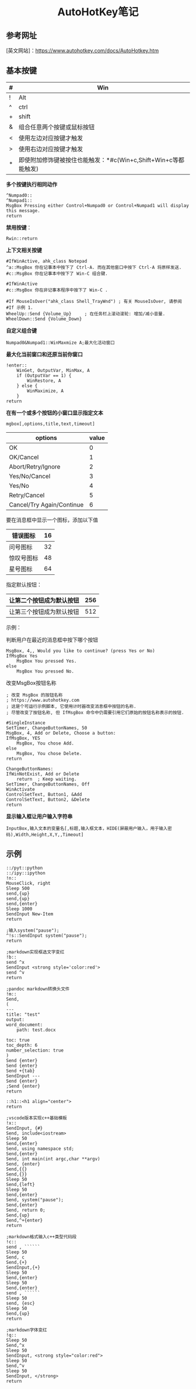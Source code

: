 <h1 align="center">AutoHotKey笔记</h1>

## 参考网址

[中文网站]:https://wyagd001.github.io/zh-cn/docs/AutoHotkey.htm

[英文网站]：https://www.autohotkey.com/docs/AutoHotkey.htm

## 基本按键

| #    | Win                                                          |
| ---- | ------------------------------------------------------------ |
| !    | Alt                                                          |
| ^    | ctrl                                                         |
| +    | shift                                                        |
| &    | 组合任意两个按键或鼠标按钮                                   |
| <    | 使用左边对应按键才触发                                       |
| >    | 使用右边对应按键才触发                                       |
| *    | 即使附加修饰键被按住也能触发：*#c(Win+c,Shift+Win+c等都能触发) |

**多个按键执行相同动作**

```ahk
^Numpad0::
^Numpad1::
MsgBox Pressing either Control+Numpad0 or Control+Numpad1 will display this message.
return
```

**禁用按键**：

```ahk
Rwin::return
```

**上下文相关按键**

```ahk
#IfWinActive, ahk_class Notepad
^a::MsgBox 你在记事本中按下了 Ctrl-A. 而在其他窗口中按下 Ctrl-A 将原样发送.
#c::MsgBox 你在记事本中按下了 Win-C 组合键.

#IfWinActive
#c::MsgBox 你在非记事本程序中按下了 Win-C .

#If MouseIsOver("ahk_class Shell_TrayWnd") ; 有关 MouseIsOver, 请参阅 #If 示例 1.
WheelUp::Send {Volume_Up}     ; 在任务栏上滚动滚轮: 增加/减小音量.
WheelDown::Send {Volume_Down} 
```

**自定义组合键**

```ahk
Numpad0&Numpad1::WinMaxmize A;最大化活动窗口
```

**最大化当前窗口和还原当前你窗口**

```ahk
!enter::
    WinGet, OutputVar, MinMax, A
    if (OutputVar == 1) {
        WinRestore, A
    } else {
        WinMaximize, A
    }
return
```

**在有一个或多个按钮的小窗口显示指定文本**

```ahk
mgbox[,options,title,text,timeout]
```

| options                   | value |
| ------------------------- | ----- |
| OK                        | 0     |
| OK/Cancel                 | 1     |
| Abort/Retry/Ignore        | 2     |
| Yes/No/Cancel             | 3     |
| Yes/No                    | 4     |
| Retry/Cancel              | 5     |
| Cancel/Try Again/Continue | 6     |

要在消息框中显示一个图标，添加以下值

| 错误图标   | 16   |
| ---------- | ---- |
| 问号图标   | 32   |
| 惊叹号图标 | 48   |
| 星号图标   | 64   |

指定默认按钮：

| 让第二个按钮成为默认按钮 | 256  |
| ------------------------ | ---- |
| 让第三个按钮成为默认按钮 | 512  |

示例：

判断用户在最近的消息框中按下哪个按钮

```ahk
MsgBox, 4,, Would you like to continue? (press Yes or No)
IfMsgBox Yes
    MsgBox You pressed Yes.
else
    MsgBox You pressed No.
```

改变MsgBox按钮名称

```ahk
; 改变 MsgBox 的按钮名称
; https://www.autohotkey.com
; 这是个可运行示例脚本, 它使用计时器改变消息框中按钮的名称.
; 尽管改变了按钮名称, 但 IfMsgBox 命令中仍需要引用它们原始的按钮名称表示的按钮.

#SingleInstance
SetTimer, ChangeButtonNames, 50 
MsgBox, 4, Add or Delete, Choose a button:
IfMsgBox, YES 
	MsgBox, You chose Add. 
else 
	MsgBox, You chose Delete. 
return 

ChangeButtonNames: 
IfWinNotExist, Add or Delete
	return  ; Keep waiting.
SetTimer, ChangeButtonNames, Off 
WinActivate 
ControlSetText, Button1, &Add 
ControlSetText, Button2, &Delete 
return
```

**显示输入框让用户输入字符串**

```ahk
InputBox,输入文本的变量名[,标题,输入框文本，HIDE(屏蔽用户输入，用于输入密码),Width,Height,X,Y,,Timeout]
```

## 示例
```ahk
::/pyt::python
::/ipy::ipython
!n::
MouseClick, right
Sleep 500
send,{up}
send,{up}
send,{enter}
Sleep 1000
SendInput New-Item
return

;输入system("pause");
^!s::SendInput system("pause");
return

;markdown实现框选文字变红
!b::
send ^x
SendInput <strong style='color:red'>
send ^v
return

;pandoc markdown转换头文件
!m::
Send,
(
---
title: "test"
output:
word_document:
    path: test.docx

toc: true
toc_depth: 6
number_selection: true
)
Send {enter}
Send {enter}
Send +{tab}
SendInput ---
Send {enter}
;Send {enter}
return

::h1::<h1 align="center">
return

;vscode版本实现c++基础模板
!x::
SendInput, {#}
Send, include<iostream>
Sleep 50
Send,{enter}
Send, using namespace std;
Send,{enter}
Send, int main(int argc,char **argv)
Send, {enter}
Send,{{}
Send,{}}
Sleep 50
Send,{left}
Sleep 50
Send,{enter}
Send, system("pause");
Send,{enter}
Send, return 0;
Send,{up}
Send,^+{enter}
return

;markdown格式输入c++类型代码段
!c::
send , ``````
Sleep 50
Send, c
Send,{+}
SendInput,{+}
Sleep 50
Send,{enter}
Sleep 50
Send,{enter}
send , ``````
Sleep 50
send, {esc}
Sleep 50
Send,{up}
return

;markdown字体变红
!q::
Sleep 50
Send,^x
Sleep 50
SendInput, <strong style="color:red">
Sleep 50
Send,^v
Sleep 50
SendInput, </strong>
return
```